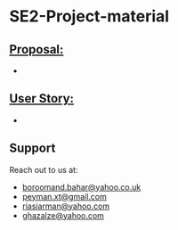 # SE2-Project-material
## [Proposal:](https://github.com/travel-insurance-worker/SE2-Project-material/tree/main/01-Proposal)
* 
## [User Story:](https://github.com/travel-insurance-worker/SE2-Project-material/tree/main/02-UserStory)
* 

## Support
Reach out to us at:
* boroomand.bahar@yahoo.co.uk
* peyman.xt@gmail.com
* riasiarman@yahoo.com
* ghazalze@yahoo.com
